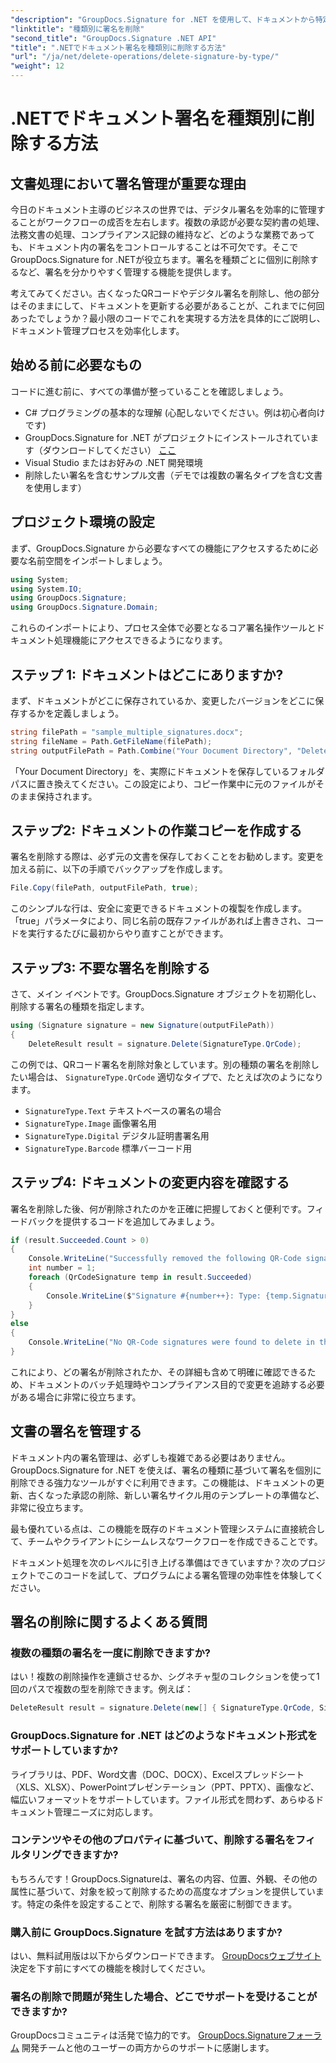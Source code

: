 ```yaml
---
"description": "GroupDocs.Signature for .NET を使用して、ドキュメントから特定の署名タイプを簡単に削除する方法を学びましょう。わずか数分で署名管理をマスターできます。"
"linktitle": "種類別に署名を削除"
"second_title": "GroupDocs.Signature .NET API"
"title": ".NETでドキュメント署名を種類別に削除する方法"
"url": "/ja/net/delete-operations/delete-signature-by-type/"
"weight": 12
---
```


# .NETでドキュメント署名を種類別に削除する方法

## 文書処理において署名管理が重要な理由

今日のドキュメント主導のビジネスの世界では、デジタル署名を効率的に管理することがワークフローの成否を左右します。複数の承認が必要な契約書の処理、法務文書の処理、コンプライアンス記録の維持など、どのような業務であっても、ドキュメント内の署名をコントロールすることは不可欠です。そこでGroupDocs.Signature for .NETが役立ちます。署名を種類ごとに個別に削除するなど、署名を分かりやすく管理する機能を提供します。

考えてみてください。古くなったQRコードやデジタル署名を削除し、他の部分はそのままにして、ドキュメントを更新する必要があることが、これまでに何回あったでしょうか？最小限のコードでこれを実現する方法を具体的にご説明し、ドキュメント管理プロセスを効率化します。

## 始める前に必要なもの

コードに進む前に、すべての準備が整っていることを確認しましょう。

- C# プログラミングの基本的な理解 (心配しないでください。例は初心者向けです)
- GroupDocs.Signature for .NET がプロジェクトにインストールされています（ダウンロードしてください） [ここ](https://releases.groupdocs.com/signature/net/）)
- Visual Studio またはお好みの .NET 開発環境
- 削除したい署名を含むサンプル文書（デモでは複数の署名タイプを含む文書を使用します）

## プロジェクト環境の設定

まず、GroupDocs.Signature から必要なすべての機能にアクセスするために必要な名前空間をインポートしましょう。

```csharp
using System;
using System.IO;
using GroupDocs.Signature;
using GroupDocs.Signature.Domain;
```

これらのインポートにより、プロセス全体で必要となるコア署名操作ツールとドキュメント処理機能にアクセスできるようになります。

## ステップ 1: ドキュメントはどこにありますか?

まず、ドキュメントがどこに保存されているか、変更したバージョンをどこに保存するかを定義しましょう。

```csharp
string filePath = "sample_multiple_signatures.docx";
string fileName = Path.GetFileName(filePath);
string outputFilePath = Path.Combine("Your Document Directory", "DeleteBySignatureType", fileName);
```

「Your Document Directory」を、実際にドキュメントを保存しているフォルダパスに置き換えてください。この設定により、コピー作業中に元のファイルがそのまま保持されます。

## ステップ2: ドキュメントの作業コピーを作成する

署名を削除する際は、必ず元の文書を保存しておくことをお勧めします。変更を加える前に、以下の手順でバックアップを作成します。

```csharp
File.Copy(filePath, outputFilePath, true);
```

このシンプルな行は、安全に変更できるドキュメントの複製を作成します。「true」パラメータにより、同じ名前の既存ファイルがあれば上書きされ、コードを実行するたびに最初からやり直すことができます。

## ステップ3: 不要な署名を削除する

さて、メイン イベントです。GroupDocs.Signature オブジェクトを初期化し、削除する署名の種類を指定します。

```csharp
using (Signature signature = new Signature(outputFilePath))
{
    DeleteResult result = signature.Delete(SignatureType.QrCode);
```

この例では、QRコード署名を削除対象としています。別の種類の署名を削除したい場合は、 `SignatureType.QrCode` 適切なタイプで、たとえば次のようになります。
- `SignatureType.Text` テキストベースの署名の場合
- `SignatureType.Image` 画像署名用
- `SignatureType.Digital` デジタル証明書署名用
- `SignatureType.Barcode` 標準バーコード用

## ステップ4: ドキュメントの変更内容を確認する

署名を削除した後、何が削除されたのかを正確に把握しておくと便利です。フィードバックを提供するコードを追加してみましょう。

```csharp
if (result.Succeeded.Count > 0)
{
    Console.WriteLine("Successfully removed the following QR-Code signatures:");
    int number = 1;
    foreach (QrCodeSignature temp in result.Succeeded)
    {
        Console.WriteLine($"Signature #{number++}: Type: {temp.SignatureType} Id:{temp.SignatureId}, Text: {temp.Text}");
    }
}
else
{
    Console.WriteLine("No QR-Code signatures were found to delete in this document.");
}
```

これにより、どの署名が削除されたか、その詳細も含めて明確に確認できるため、ドキュメントのバッチ処理時やコンプライアンス目的で変更を追跡する必要がある場合に非常に役立ちます。

## 文書の署名を管理する

ドキュメント内の署名管理は、必ずしも複雑である必要はありません。GroupDocs.Signature for .NET を使えば、署名の種類に基づいて署名を個別に削除できる強力なツールがすぐに利用できます。この機能は、ドキュメントの更新、古くなった承認の削除、新しい署名サイクル用のテンプレートの準備など、非常に役立ちます。

最も優れている点は、この機能を既存のドキュメント管理システムに直接統合して、チームやクライアントにシームレスなワークフローを作成できることです。

ドキュメント処理を次のレベルに引き上げる準備はできていますか？次のプロジェクトでこのコードを試して、プログラムによる署名管理の効率性を体験してください。

## 署名の削除に関するよくある質問

### 複数の種類の署名を一度に削除できますか?
はい！複数の削除操作を連鎖させるか、シグネチャ型のコレクションを使って1回のパスで複数の型を削除できます。例えば：
```csharp
DeleteResult result = signature.Delete(new[] { SignatureType.QrCode, SignatureType.Barcode });
```

### GroupDocs.Signature for .NET はどのようなドキュメント形式をサポートしていますか?
ライブラリは、PDF、Word文書（DOC、DOCX）、Excelスプレッドシート（XLS、XLSX）、PowerPointプレゼンテーション（PPT、PPTX）、画像など、幅広いフォーマットをサポートしています。ファイル形式を問わず、あらゆるドキュメント管理ニーズに対応します。

### コンテンツやその他のプロパティに基づいて、削除する署名をフィルタリングできますか?
もちろんです！GroupDocs.Signatureは、署名の内容、位置、外観、その他の属性に基づいて、対象を絞って削除するための高度なオプションを提供しています。特定の条件を設定することで、削除する署名を厳密に制御できます。

### 購入前に GroupDocs.Signature を試す方法はありますか?
はい、無料試用版は以下からダウンロードできます。 [GroupDocsウェブサイト](https://releases.groupdocs.com/) 決定を下す前にすべての機能を検討してください。

### 署名の削除で問題が発生した場合、どこでサポートを受けることができますか?
GroupDocsコミュニティは活発で協力的です。 [GroupDocs.Signatureフォーラム](https://forum.groupdocs.com/c/signature/13) 開発チームと他のユーザーの両方からのサポートに感謝します。